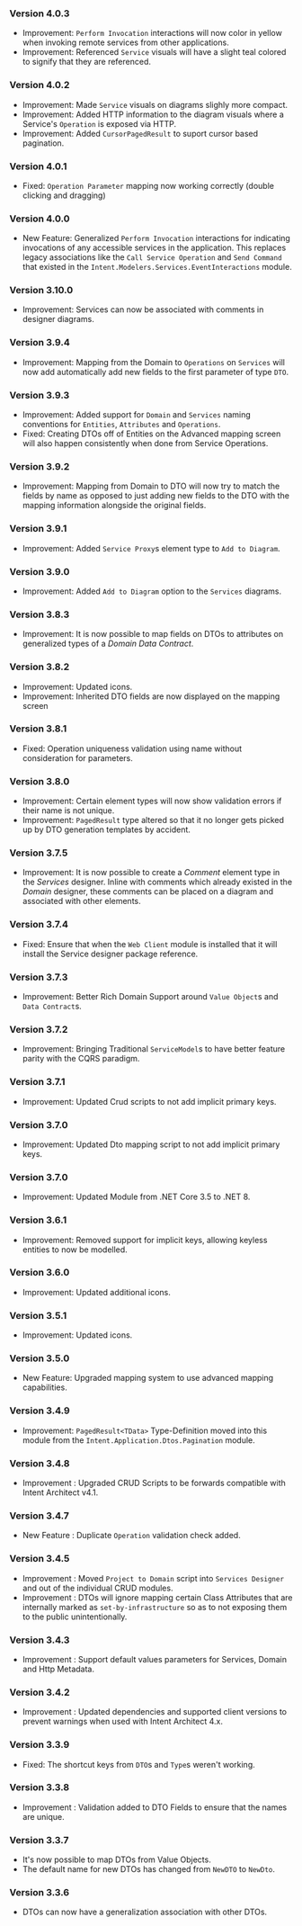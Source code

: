 ### Version 4.0.3

- Improvement: `Perform Invocation` interactions will now color in yellow when invoking remote services from other applications.
- Improvement: Referenced `Service` visuals will have a slight teal colored to signify that they are referenced.

### Version 4.0.2

- Improvement: Made `Service` visuals on diagrams slighly more compact.
- Improvement: Added HTTP information to the diagram visuals where a Service's `Operation` is exposed via HTTP.
- Improvement: Added `CursorPagedResult` to suport cursor based pagination.

### Version 4.0.1

- Fixed: `Operation Parameter` mapping now working correctly (double clicking and dragging)

### Version 4.0.0

- New Feature: Generalized `Perform Invocation` interactions for indicating invocations of any accessible services in the application. This replaces legacy associations like the `Call Service Operation` and `Send Command` that existed in the `Intent.Modelers.Services.EventInteractions` module.

### Version 3.10.0

- Improvement: Services can now be associated with comments in designer diagrams.

### Version 3.9.4

- Improvement: Mapping from the Domain to `Operations` on `Services` will now add automatically add new fields to the first parameter of type `DTO`.

### Version 3.9.3

- Improvement: Added support for `Domain` and `Services` naming conventions for `Entities`, `Attributes` and `Operations`.
- Fixed: Creating DTOs off of Entities on the Advanced mapping screen will also happen consistently when done from Service Operations.

### Version 3.9.2

- Improvement: Mapping from Domain to DTO will now try to match the fields by name as opposed to just adding new fields to the DTO with the mapping information alongside the original fields.

### Version 3.9.1

- Improvement: Added `Service Proxy`s element type to `Add to Diagram`.


### Version 3.9.0

- Improvement: Added `Add to Diagram` option to the `Services` diagrams.

### Version 3.8.3

- Improvement: It is now possible to map fields on DTOs to attributes on generalized types of a _Domain Data Contract_.

### Version 3.8.2

- Improvement: Updated icons.
- Improvement: Inherited DTO fields are now displayed on the mapping screen

### Version 3.8.1

- Fixed: Operation uniqueness validation using name without consideration for parameters.

### Version 3.8.0

- Improvement: Certain element types will now show validation errors if their name is not unique.
- Improvement: `PagedResult` type altered so that it no longer gets picked up by DTO generation templates by accident.

### Version 3.7.5

- Improvement: It is now possible to create a _Comment_ element type in the _Services_ designer. Inline with comments which already existed in the _Domain_ designer, these comments can be placed on a diagram and associated with other elements.

### Version 3.7.4

- Fixed: Ensure that when the `Web Client` module is installed that it will install the Service designer package reference.

### Version 3.7.3

- Improvement: Better Rich Domain Support around `Value Object`s and `Data Contract`s.

### Version 3.7.2

- Improvement: Bringing Traditional `ServiceModel`s to have better feature parity with the CQRS paradigm.

### Version 3.7.1

- Improvement: Updated Crud scripts to not add implicit primary keys.

### Version 3.7.0

- Improvement: Updated Dto mapping script to not add implicit primary keys.

### Version 3.7.0

- Improvement: Updated Module from .NET Core 3.5 to .NET 8.

### Version 3.6.1

- Improvement: Removed support for implicit keys, allowing keyless entities to now be modelled.

### Version 3.6.0

- Improvement: Updated additional icons. 

### Version 3.5.1

- Improvement: Updated icons. 

### Version 3.5.0

- New Feature: Upgraded mapping system to use advanced mapping capabilities.

### Version 3.4.9

- Improvement: `PagedResult<TData>` Type-Definition moved into this module from the `Intent.Application.Dtos.Pagination` module.

### Version 3.4.8

- Improvement : Upgraded CRUD Scripts to be forwards compatible with Intent Architect v4.1.

### Version 3.4.7

- New Feature : Duplicate `Operation` validation check added.

### Version 3.4.5

- Improvement : Moved `Project to Domain` script into `Services Designer` and out of the individual CRUD modules.
- Improvement : DTOs will ignore mapping certain Class Attributes that are internally marked as `set-by-infrastructure` so as to not exposing them to the public unintentionally.

### Version 3.4.3

- Improvement : Support default values parameters for Services, Domain and Http Metadata.

### Version 3.4.2

- Improvement : Updated dependencies and supported client versions to prevent warnings when used with Intent Architect 4.x.

### Version 3.3.9

- Fixed: The shortcut keys from `DTO`s and `Type`s weren't working.

### Version 3.3.8

- Improvement : Validation added to DTO Fields to ensure that the names are unique.

### Version 3.3.7

- It's now possible to map DTOs from Value Objects.
- The default name for new DTOs has changed from `NewDTO` to `NewDto`.

### Version 3.3.6

- DTOs can now have a generalization association with other DTOs.
